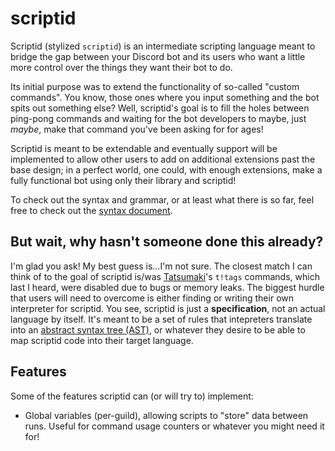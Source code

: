 # scriptid
Scriptid (stylized `scriptid`) is an intermediate scripting language meant to bridge the gap between your Discord bot and its users who want a little more control over the things they want their bot to do.

Its initial purpose was to extend the functionality of so-called "custom commands". You know, those ones where you input something and the bot spits out something else? Well, scriptid's goal is to fill the holes between ping-pong commands and waiting for the bot developers to maybe, just *maybe*, make that command you've been asking for for ages!

Scriptid is meant to be extendable and eventually support will be implemented to allow other users to add on additional extensions past the base design; in a perfect world, one could, with enough extensions, make a fully functional bot using only their library and scriptid!

To check out the syntax and grammar, or at least what there is so far, feel free to check out the [syntax document](syntax.md).


## But wait, why hasn't someone done this already?
I'm glad you ask! My best guess is...I'm not sure. The closest match I can think of to the goal of scriptid is/was [Tatsumaki](https://tatsumaki.xyz/)'s `t!tags` commands, which last I heard, were disabled due to bugs or memory leaks. The biggest hurdle that users will need to overcome is either finding or writing their own interpreter for scriptid. You see, scriptid is just a __specification__, not an actual language by itself. It's meant to be a set of rules that intepreters translate into an [abstract syntax tree (AST)](https://en.wikipedia.org/wiki/Abstract_syntax_tree), or whatever they desire to be able to map scriptid code into their target language.

## Features
Some of the features scriptid can (or will try to) implement:

* Global variables (per-guild), allowing scripts to "store" data between runs. Useful for command usage counters or whatever you might need it for!
